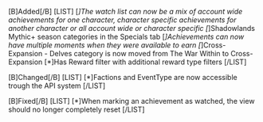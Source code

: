 [B]Added[/B]
[LIST]
[*]The watch list can now be a mix of account wide achievements for one character, character specific achievements for another character or all account wide or character specific
[*]Shadowlands Mythic+ season categories in the Specials tab
[*]Achievements can now have multiple moments when they were available to earn
[*]Cross-Expansion - Delves category is now moved from The War Within to Cross-Expansion
[*]Has Reward filter with additional reward type filters
[/LIST]

[B]Changed[/B]
[LIST]
[*]Factions and EventType are now accessible trough the API system
[/LIST]

[B]Fixed[/B]
[LIST]
[*]When marking an achievement as watched, the view should no longer completely reset
[/LIST]